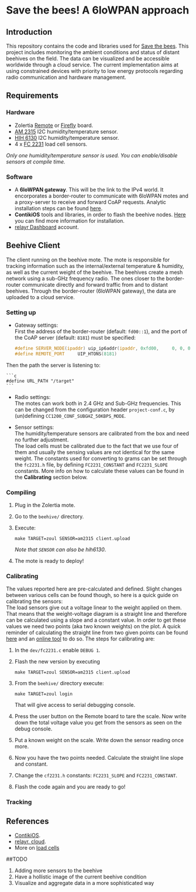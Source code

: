 # Save the bees! A 6loWPAN approach

## Introduction

This repository contains the code and libraries used for [Save the bees](https://github.com/save-the-bees). This project includes monitoring the ambient conditions and status of distant beehives on the field. The data can be visualized and be accessible worldwide through a cloud service. The current implementation aims at using constrained devices with priority to low energy protocols regarding radio communication and hardware management.    

## Requirements
### Hardware
* Zolertia [Remote](https://github.com/Zolertia/Resources/wiki/RE-Mote) or [Firefly](https://github.com/Zolertia/Resources/wiki/Firefly) board.
* [AM 2315](https://cdn-shop.adafruit.com/datasheets/AM2315.pdf) I2C humidity/temperature sensor.  
* [HIH 6130](https://www.sparkfun.com/products/11295) I2C humidity/temperature sensor.  
* 4 x [FC 2231](http://www.mouser.com/ds/2/418/FC22-710299.pdf) load cell sensors. 

*Only one humidity/temperature sensor is used. You can enable/disable sensors at compile time.* 

### Software
* A **6loWPAN gateway**. This will be the link to the IPv4 world. It encorporates a border-router to communicate with 6loWPAN motes and a proxy-server to receive and forward CoAP requests. Analytic installation steps can be found [here]().
* **ContikiOS** tools and libraries, in order to flash the beehive nodes. [Here](https://github.com/Zolertia/Resources/wiki/Toolchain-and-tools) you can find more information for installation.
* [relayr Dashboard](https://dev.relayr.io) account.


## Beehive Client
The client running on the beehive mote. The mote is responsible for tracking information such as the internal/external temperature & humidity, as well as the current weight of the beehive. The beehives create a mesh network using a sub-GHz frequency radio. The ones closer to the border-router communicate directly and forward traffic from and to distant beehives. Through the border-router (6loWPAN gateway), the data are uploaded to a cloud service.

### Setting up
* Gateway settings:  
First the address of the border-router (default: ```fd00::1```), and the port of the CoAP server (default: ```8181```) must be specified: 

	```c
	#define SERVER_NODE(ipaddr) uip_ip6addr(ipaddr, 0xfd00, 	0, 0, 0, 0, 0, 0, 1) 
	#define REMOTE_PORT     UIP_HTONS(8181)
	```
Then the path the server is listening to:

	```c
	#define URL_PATH "/target"
	```
* Radio settings:  
The motes can work both in 2.4 GHz and Sub-GHz frequencies. This can be changed from the configuration header ```project-conf.c```, by (un)defining ```CC1200_CONF_SUBGHZ_50KBPS_MODE```.

* Sensor settings:  
The humidity/temperature sensors are calibrated from the box and need no further adjustment.  
The load cells must be calibrated due to the fact that we use four of them and usually the sensing values are not identical for the same weight. The constants used for converting to grams can be set through the ```fc2231.h``` file, by defining ```FC2231_CONSTANT``` and ```FC2231_SLOPE``` constants. More info on how to calculate these values can be found in the **Calibrating** section below.

### Compiling
1. Plug in the Zolertia mote.
2. Go to the ```beehive/``` directory. 
3. Execute:

	```shell 
	make TARGET=zoul SENSOR=am2315 client.upload
	```
	*Note that ```SENSOR``` can also be hih6130*.	
4. The mote is ready to deploy!


### Calibrating
The values reported here are pre-calculated and defined. Slight changes between various cells can be found though, so here is a quick guide on calibrating the sensors:  
The load sensors give out a voltage linear to the weight applied on them. That means that the weight-voltage diagram is a straight line and therefore can be calculated using a slope and a constant value. In order to get these values we need two points (aka two known weights) on the plot. A quick reminder of calculating the straight line from two given points can be found [here](https://en.wikipedia.org/wiki/Linear_equation) and an [online tool](http://www.mathportal.org/calculators/analytic-geometry/two-point-form-calculator.php) to do so. The steps for calibrating are:  

1. In the ```dev/fc2231.c``` enable ```DEBUG 1```.
2. Flash the new version by executing 
	
	```shell
	make TARGET=zoul SENSOR=am2315 client.upload
	```
3. From the ```beehive/``` directory execute:

	```shell
	make TARGET=zoul login
	```
	That will give access to serial debugging console.
4. Press the user button on the Remote board to tare the scale. Now write down the total voltage value you get from the sensors as seen on the debug console.
5. Put a known weight on the scale. Write down the sensor reading once more.
6. Now you have the two points needed. Calculate the straight line slope and constant. 
7. Change the ```cf2231.h``` constants: ```FC2231_SLOPE``` and ```FC2231_CONSTANT```.
8. Flash the code again and you are ready to go! 

### Tracking


## References
* [ContikiOS]().
* [relayr. cloud]().
* More on [load cells]()

##TODO
1. Adding more sensors to the beehive
2. Have a hollistic image of the current beehive condition
3. Visualize and aggregate data in a more sophisticated way